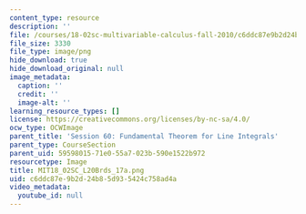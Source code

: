 ```yaml
---
content_type: resource
description: ''
file: /courses/18-02sc-multivariable-calculus-fall-2010/c6ddc87e9b2d24b85d935424c758ad4a_MIT18_02SC_L20Brds_17a.png
file_size: 3330
file_type: image/png
hide_download: true
hide_download_original: null
image_metadata:
  caption: ''
  credit: ''
  image-alt: ''
learning_resource_types: []
license: https://creativecommons.org/licenses/by-nc-sa/4.0/
ocw_type: OCWImage
parent_title: 'Session 60: Fundamental Theorem for Line Integrals'
parent_type: CourseSection
parent_uid: 59598015-71e0-55a7-023b-590e1522b972
resourcetype: Image
title: MIT18_02SC_L20Brds_17a.png
uid: c6ddc87e-9b2d-24b8-5d93-5424c758ad4a
video_metadata:
  youtube_id: null
---
```

